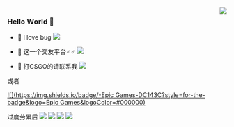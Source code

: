 <img align="right" src="https://github-readme-stats.vercel.app/api?username=chao325&show_icons=true&icon_color=CE1D2D&text_color=718096&bg_color=ffffff&hide_title=true" />

###  Hello World  👋


- :meat_on_bone: l love bug
[![](https://img.shields.io/badge/-JavaScript-DC143C?style=for-the-badge&logo=javascript&logoColor=ffffff)](https://www.w3school.com.cn/js/index.asp)


- :hammer: 这一个交友平台♂♂
[![](https://img.shields.io/badge/-Steam-DC143C?style=for-the-badge&logo=steam&logoColor=#000000)](https://store.steampowered.com/)


- :ram: 打CSGO的请联系我
[![](https://img.shields.io/badge/-CS:GO-DC143C?style=for-the-badge&logo=Counter-Strike&logoColor=#000000)](https://store.steampowered.com/app/730/CounterStrike_Global_Offensive/)

或者

[![](https://img.shields.io/badge/-Epic Games-DC143C?style=for-the-badge&logo=Epic Games&logoColor=#000000)](https://www.epicgames.com/site/zh-CN/home)


过度劳累后
[![](https://img.shields.io/badge/-Vue-DC143C?style=for-the-badge&logo=Vue&logoColor=#000000)](https://www.epicgames.com/site/zh-CN/home)
[![](https://img.shields.io/badge/-React-DC143C?style=for-the-badge&logo=React&logoColor=#000000)](https://www.epicgames.com/site/zh-CN/home)
[![](https://img.shields.io/badge/-Flutter-DC143C?style=for-the-badge&logo=Flutter&logoColor=#000000)](https://www.epicgames.com/site/zh-CN/home)
[![](https://img.shields.io/badge/-Dart-DC143C?style=for-the-badge&logo=Dart&logoColor=#000000)](https://www.epicgames.com/site/zh-CN/home)



